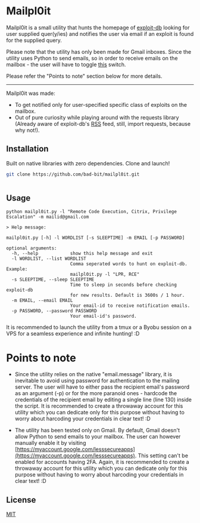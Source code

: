 # Mailpl0it

Mailpl0it is a small utility that hunts the homepage of [exploit-db](https://www.exploit-db.com/) looking for user supplied quer(y/ies) and notifies the user via email if an exploit is found for the supplied query.

Please note that the utility has only been made for Gmail inboxes. Since the utility uses Python to send emails, so in order to receive emails on the mailbox - the user will have to toggle [this](https://myaccount.google.com/lesssecureapps) switch.

Please refer the "Points to note" section below for more details.

_________________________

Mailpl0it was made:
- To get notified only for user-specified specific class of exploits on the mailbox.
-  Out of pure curiosity while playing around with the requests library (Already aware of exploit-db's [RSS](https://www.exploit-db.com/rss.xml) feed, still, import requests, because why not!). 


## Installation

Built on native libraries with zero dependencies.
Clone and launch!

```bash
git clone https://github.com/bad-bit/mailpl0it.git
```
```
```


## Usage


```
python mailpl0it.py -l "Remote Code Execution, Citrix, Privilege Escalation" -m mailid@gmail.com

> Help message:

mailpl0it.py [-h] -l WORDLIST [-s SLEEPTIME] -m EMAIL [-p PASSWORD]

optional arguments:
  -h, --help            show this help message and exit
  -l WORDLIST, --list WORDLIST
                        Comma seperated words to hunt on exploit-db. Example:
                        mailpl0it.py -l "LPR, RCE"
  -s SLEEPTIME, --sleep SLEEPTIME
                        Time to sleep in seconds before checking exploit-db
                        for new results. Default is 3600s / 1 hour.
  -m EMAIL, --email EMAIL
                        Your email-id to receive notification emails.
  -p PASSWORD, --password PASSWORD
                        Your email-id's password.
```
It is recommended to launch the utility from a tmux or a Byobu session on a VPS for a seamless experience and infinite hunting! :D

# Points to note
- Since the utility relies on the native "email.message" library, it is inevitable to avoid using password for authentication to the mailing server. 
The user will have to either pass the recipient email's password as an argument (-p) or for the more paranoid ones - hardcode the credentials of the recipient email by editing a single line (line 130) inside the script. It is recommended to create a throwaway account for this utility which you can dedicate only for this purpose without having to worry about harcoding your credentials in clear text! :D

- The utility has been tested only on Gmail. By default, Gmail doesn't allow Python to send emails to your mailbox. The user can however manually enable it by visiting [https://myaccount.google.com/lesssecureapps](https://myaccount.google.com/lesssecureapps). This setting can't be enabled for accounts having 2FA. Again, it is recommended to create a throwaway account for this utility which you can dedicate only for this purpose without having to worry about harcoding your credentials in clear text! :D


## License
[MIT](https://choosealicense.com/licenses/mit/)
